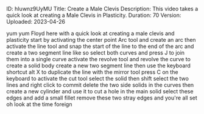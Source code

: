 ID: hIuwnz9UyMU
Title: Create a Male Clevis
Description: This video takes a quick look at creating a Male Clevis in Plasticity.
Duration: 70
Version: 
Uploaded: 2023-04-26

yum yum Floyd here with a quick look at
creating a male clevis and plasticity
start by activating the center point Arc
tool and create an arc then activate the
line tool and snap the start of the line
to the end of the arc and create a two
segment line like so select both curves
and press J to join them into a single
curve activate the revolve tool and
revolve the curve to create a solid body
create a new two segment line then use
the keyboard shortcut alt X to duplicate
the line with the mirror tool
press C on the keyboard to activate the
cut tool select the solid then shift
select the two lines and right click to
commit
delete the two side solids in the curves
then create a new cylinder and use it to
cut a hole in the main solid
select these edges and add a small
fillet
remove these two stray edges and you're
all set
oh look at the time
foreign
